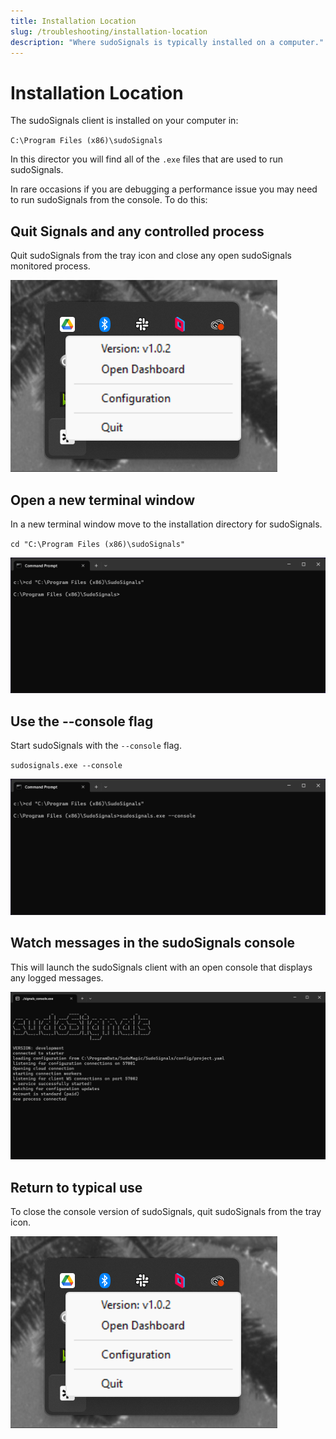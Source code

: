 ```yaml
---
title: Installation Location
slug: /troubleshooting/installation-location
description: "Where sudoSignals is typically installed on a computer."
---
```


# Installation Location


The sudoSignals client is installed on your computer in:  

`C:\Program Files (x86)\sudoSignals`  

In this director you will find all of the `.exe` files that are used to run sudoSignals.   

In rare occasions if you are debugging a performance issue you may need to run sudoSignals from the console. To do this:  

## Quit Signals and any controlled process  

Quit sudoSignals from the tray icon and close any open sudoSignals monitored process.  

![Quit Signals](/img/configure-installation/configure-002.png)

## Open a new terminal window
In a new terminal window move to the installation directory for sudoSignals.  

`cd "C:\Program Files (x86)\sudoSignals"`  

![sudoSignals dir in terminal](/img/installation-location/signals_dir_terminal.png)  

## Use the --console flag
Start sudoSignals with the `--console` flag.  

`sudosignals.exe --console`  

![sudoSignals with console flag](/img/installation-location/signals_with_console_flag.png)  

## Watch messages in the sudoSignals console

This will launch the sudoSignals client with an open console that displays any logged messages.  

![sudoSignals console](/img/installation-location/sudoSignals_console.png)  

## Return to typical use

To close the console version of sudoSignals, quit sudoSignals from the tray icon. 

![Quit Signals](/img/configure-installation/configure-002.png)
